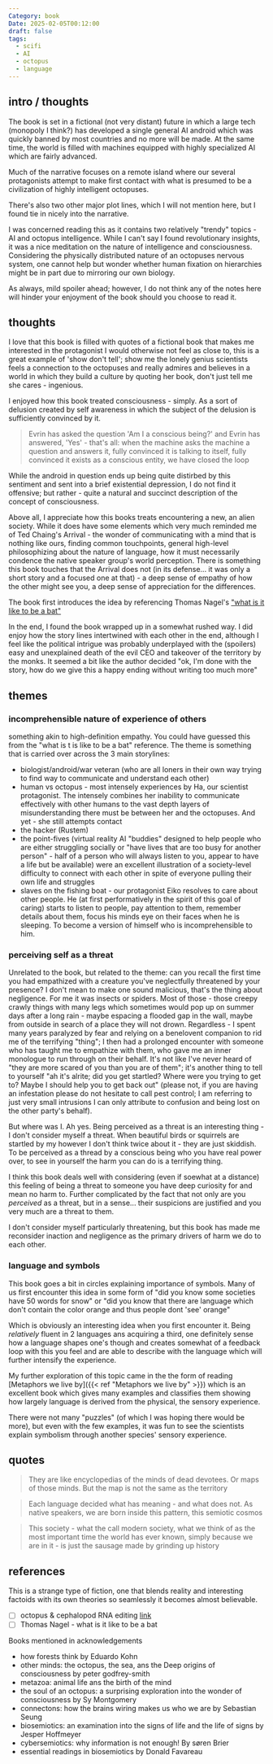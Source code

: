 ```yaml
---
Category: book
Date: 2025-02-05T00:12:00
draft: false
tags:
  - scifi
  - AI
  - octopus
  - language
---
```

## intro / thoughts
The book is set in a fictional (not very distant) future in which a large tech (monopoly I think?) has developed a single general AI android which was quickly banned by most countries and no more will be made. At the same time, the world is filled with machines equipped with highly specialized AI which are fairly advanced.

Much of the narrative focuses on a remote island where our several protagonists attempt to make first contact with what is presumed to be a civilization of highly intelligent octopuses.

There's also two other major plot lines, which I will not mention here, but I found tie in nicely into the narrative.

I was concerned reading this as it contains two relatively "trendy" topics - AI and octopus intelligence. While I can't say I found revolutionary insights, it was a nice meditation on the nature of intelligence and consciousness. Considering the physically distributed nature of an octopuses nervous system, one cannot help but wonder whether human fixation on hierarchies might be in part due to mirroring our own biology.

As always, mild spoiler ahead; however, I do not think any of the notes here will hinder your enjoyment of the book should you choose to read it.

## thoughts
I love that this book is filled with quotes of a fictional book that makes me interested in the protagonist I would otherwise not feel as close to, this is a great example of 'show don't tell'; show me the lonely genius scientists feels a connection to the octopuses and really admires and believes in a world in which they build a culture by quoting her book, don't just tell me she cares - ingenious. 

I enjoyed how this book treated consciousness - simply. As a sort of delusion created by self awareness in which the subject of the delusion is sufficiently convinced by it.

> Evrin has asked the question 'Am I a conscious being?' and Evrin has answered, 'Yes' - that's all: when the machine asks the machine a question and answers it, fully convinced it is talking to itself, fully convinced it exists as a conscious entity, we have closed the loop 

While the android in question ends up being quite distirbed by this sentiment and sent into a brief existential depression, I do not find it offensive; but rather - quite a natural and succinct description of the concept of consciousness.

Above all, I appreciate how this books treats encountering a new, an alien society. While it does have some elements which very much reminded me of Ted Chaing's Arrival - the wonder of communicating with a mind that is nothing like ours, finding common touchpoints, general high-level philosophizing about the nature of language, how it must necessarily condence the native speaker group's world perception. There is something this book touches that the Arrival does not (in its defense... it was only a short story and a focused one at that) - a deep sense of empathy of how the other might see you, a deep sense of appreciation for the differences. 

The book first introduces the idea by referencing Thomas Nagel's ["what is it like to be a bat"](https://www.sas.upenn.edu/~cavitch/pdf-library/Nagel_Bat.pdf) 

In the end, I found the book wrapped up in a somewhat rushed way. I did enjoy how the story lines intertwined with each other in the end, although I feel like the political intrigue was probably underplayed with the (spoilers) easy and unexplained death of the evil CEO and takeover of the territory by the monks. It seemed a bit like the author decided "ok, I'm done with the story, how do we give this a happy ending without writing too much more"

## themes

### incomprehensible nature of experience of others
something akin to high-definition empathy. You could have guessed this from the "what is t is like to be a bat" reference.
The theme is something that is carried over across the 3 main storylines: 
* biologist/android/war veteran (who are all loners in their own way trying to find way to communicate and understand each other)
* human vs octopus - most intensely experiences by Ha, our scientist protagonist. The intensely combines her inability to communicate effectively with other humans to the vast depth layers of misunderstanding there must be between her and the octopuses. And yet - she still attempts contact
* the hacker (Rustem) 
* the point-fives (virtual reality AI "buddies" designed to help people who are either struggling socially or "have lives that are too busy for another person" - half of a person who will always listen to you, appear to have a life but be available) were an excellent illustration of a society-level difficulty to connect with each other in spite of everyone pulling their own life and struggles
* slaves on the fishing boat - our protagonist Eiko resolves to care about other people. He (at first performatively in the spirit of this goal of caring) starts to listen to people, pay attention to them, remember details about them, focus his minds eye on their faces when he is sleeping. To become a version of himself who is incomprehensible to him.
### perceiving self as a threat
 Unrelated to the book, but related to the theme: can you recall the first time you had empathized with a creature you've neglectfully threatened by your presence? I don't mean to make one sound malicious, that's the thing about negligence. For me it was insects or spiders. Most of those - those creepy crawly things with many legs which sometimes would pop up on summer days after a long rain - maybe espacing a flooded gap in the wall, maybe from outside in search of a place they will not drown. Regardless - I spent many years paralyzed by fear and relying on a benelovent companion to rid me of the terrifying "thing"; I then had a prolonged encounter with someone who has taught me to empathize with them, who gave me an inner monologue to run through on their behalf. It's not like I've never heard of "they are more scared of you than you are of them"; it's another thing to tell to yourself "ah it's alrite; did you get startled? Where were you trying to get to? Maybe I should help you to get back out" (please not, if you are having an infestation please do not hesitate to call pest control; I am referring to just very small intrusions I can only attribute to confusion and being lost on the other party's behalf).

But where was I. Ah yes. Being perceived as a threat is an interesting thing - I don't consider myself a threat. When beautiful birds or squirrels are startled by my however I don't think twice about it - they are just skiddish. To be perceived as a thread by a conscious being who you have real power over, to see in yourself the harm you can do is a terrifying thing.

I think this book deals well with considering (even if soewhat at a distance) this feeling of being a threat to someone you have deep curiosity for and mean no harm to. Further complicated by the fact that not only are you *perceived* as a threat, but in a sense... their suspicions are justified and you very much are a threat to them. 

I don't consider myself particularly threatening, but this book has made me reconsider inaction and negligence as the primary drivers of harm we do to each other.
### language and symbols

This book goes a bit in circles explaining importance of symbols. Many of us first encounter this idea in some form of "did you know some societies have 50 words for snow" or "did you know that there are language which don't contain the color orange and thus people dont 'see' orange"

Which is obviously an interesting idea when you first encounter it. Being *relatively* fluent in 2 languages ans acquiring a third, one definitely sense how a language shapes one's though and creates somewhat of a feedback loop with this you feel and are able to describe with the language which will further intensify the experience. 

My further exploration of this topic came in the the form of reading [Metaphors we live by]({{< ref "Metaphors we live by" >}}) which is an excellent book which gives many examples and classifies them showing how largely language is derived from the physical, the sensory experience. 

There were not many "puzzles" (of which I was hoping there would be more), but even with the few examples, it was fun to see the scientists explain symbolism through another species' sensory experience. 
## quotes 

> They are like encyclopedias of the minds of dead devotees. Or maps of those minds. But the map is not the same as the territory

> Each language decided what has meaning - and what does not. As native speakers, we are born inside this pattern, this semiotic cosmos

> This society - what the call modern society, what we think of as the most important time the world has ever known, simply because we are in it - is just the sausage made by grinding up history 

## references

This is a strange type of fiction, one that blends reality and interesting factoids with its own theories so seamlessly it becomes almost believable.

- [ ] octopus & cephalopod RNA editing [link](https://news.uchicago.edu/story/octopuses-other-cephalopods-can-adjust-cold-editing-their-rna)
- [ ] Thomas Nagel - what is it like to be a bat

Books mentioned in acknowledgements
- how forests think by Eduardo Kohn
- other minds: the octopus, the sea, ans the Deep origins of consciousness by peter godfrey-smith
- metazoa: animal life ans the birth of the mind
- the soul of an octopus: a surprising exploration into the wonder of consciousness by Sy Montgomery
- connectons: how the brains wiring makes us who we are by Sebastian Seung
- biosemiotics: an examination into the signs of life and the life of signs  by Jesper Hoffmeyer 
- cybersemiotics: why information is not enough! By søren Brier
- essential readings in biosemiotics by Donald Favareau

